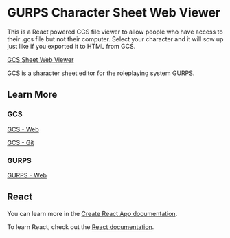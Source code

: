 # GURPS Character Sheet Web Viewer

This is a React powered GCS file viewer to allow people who have access to their .gcs file but not their computer.
Select your character and it will sow up just like if you exported it to HTML from GCS.

[GCS Sheet Web Viewer](https://tsuzumic.github.io/gcsreact/)

GCS is a sharacter sheet editor for the roleplaying system GURPS.

## Learn More

### GCS

[GCS - Web](https://gurpscharactersheet.com)

[GCS - Git](https://https://github.com/richardwilkes/gcs)

### GURPS

[GURPS - Web](http://www.sjgames.com/gurps/)

## React

You can learn more in the [Create React App documentation](https://facebook.github.io/create-react-app/docs/getting-started).

To learn React, check out the [React documentation](https://reactjs.org/).
